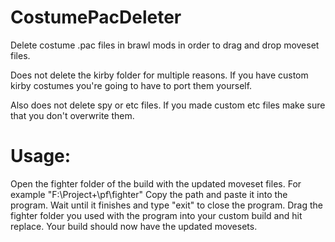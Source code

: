 # CostumePacDeleter
Delete costume .pac files in brawl mods in order to drag and drop moveset files.

Does not delete the kirby folder for multiple reasons. If you have custom kirby costumes you're going to have to port them yourself.

Also does not delete spy or etc files. If you made custom etc files make sure that you don't overwrite them.

# Usage:
Open the fighter folder of the build with the updated moveset files. For example "F:\Project+\pf\fighter\" Copy the path and paste it into the program. Wait until it finishes and type "exit" to close the program. Drag the fighter folder you used with the program into your custom build and hit replace. Your build should now have the updated movesets.
